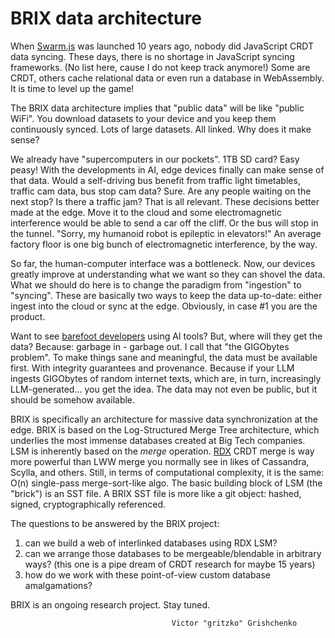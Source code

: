 #   BRIX data architecture

When [Swarm.js][s] was launched 10 years ago, nobody did JavaScript CRDT data syncing.
These days, there is no shortage in JavaScript syncing frameworks. (No list here,
cause I do not keep track anymore!) Some are CRDT, others cache relational data 
or even run a database in WebAssembly. It is time to level up the game!

The BRIX data architecture implies that "public data" will be like "public WiFi".
You download datasets to your device and you keep them continuously synced.
Lots of large datasets. All linked. Why does it make sense?

We already have "supercomputers in our pockets". 1TB SD card? Easy peasy!
With the developments in AI, edge devices finally can make sense of that data.
Would a self-driving bus benefit from traffic light timetables, traffic cam
data, bus stop cam data? Sure. Are any people waiting on the next stop? 
Is there a traffic jam? That is all relevant. These decisions better made at 
the edge. Move it to the cloud and some electromagnetic interference would 
be able to send a car off the cliff. Or the bus will stop in the tunnel.
"Sorry, my humanoid robot is epileptic in elevators!" An average factory
floor is one big bunch of electromagnetic interference, by the way.

So far, the human-computer interface was a bottleneck. Now, our devices greatly 
improve at understanding what we want so they can shovel the data.
What we should do here is to change the paradigm from "ingestion" to "syncing".
These are basically two ways to keep the data up-to-date: either ingest into 
the cloud or sync at the edge. Obviously, in case #1 you are the product.

Want to see [barefoot developers][b] using AI tools? But, where will they get 
the data? Because: garbage in - garbage out. I call that "the GIGObytes problem".
To make things sane and meaningful, the data must be available first.
With integrity guarantees and provenance. Because if your LLM ingests GIGObytes
of random internet texts, which are, in turn, increasingly LLM-generated... 
you get the idea. The data may not even be public, but it should be somehow
available.

BRIX is specifically an architecture for massive data synchronization at the edge.
BRIX is based on the Log-Structured Merge Tree architecture, which underlies
the most immense databases created at Big Tech companies. LSM is inherently based
on the *merge* operation. [RDX][r] CRDT merge is way more powerful than LWW merge 
you normally see in likes of Cassandra, Scylla, and others. Still, in terms of 
computational complexity, it is the same: O(n) single-pass merge-sort-like algo.
The basic building block of LSM (the "brick") is an SST file. A BRIX SST file is 
more like a git object: hashed, signed, cryptographically referenced.

The questions to be answered by the BRIX project:

 1. can we build a web of interlinked databases using RDX LSM?
 2. can we arrange those databases to be mergeable/blendable in arbitrary ways?
    (this one is a pipe dream of CRDT research for maybe 15 years)
 3. how do we work with these point-of-view custom database amalgamations?

BRIX is an ongoing research project. Stay tuned.

                                        Victor "gritzko" Grishchenko

[s]: http://github.com/gritzko/swarm
[b]: https://maggieappleton.com/home-cooked-software
[r]: ../rdx/
